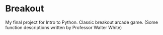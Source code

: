 # Breakout
My final project for Intro to Python. Classic breakout arcade game.
(Some function descriptions written by Professor Walter White)
